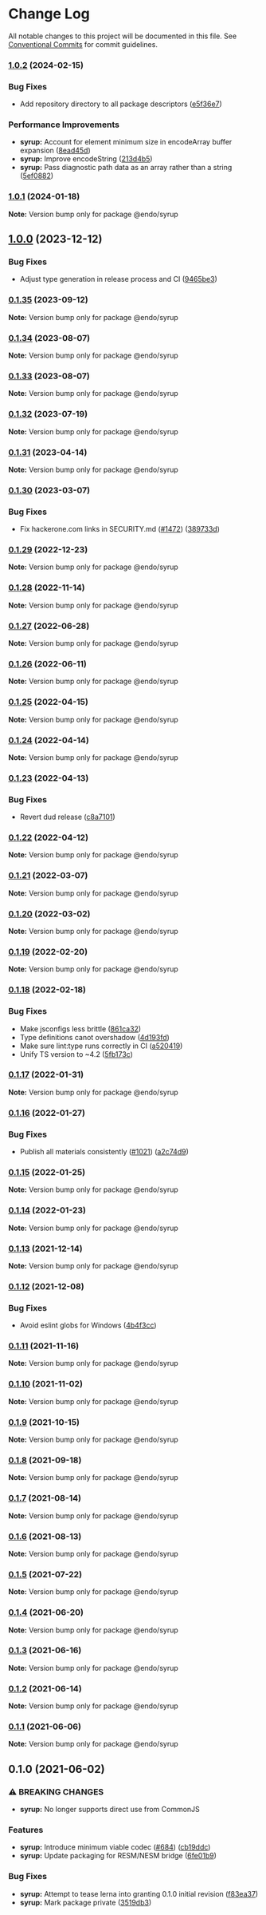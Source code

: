 # Change Log

All notable changes to this project will be documented in this file.
See [Conventional Commits](https://conventionalcommits.org) for commit guidelines.

### [1.0.2](https://github.com/endojs/endo/compare/@endo/syrup@1.0.1...@endo/syrup@1.0.2) (2024-02-15)


### Bug Fixes

* Add repository directory to all package descriptors ([e5f36e7](https://github.com/endojs/endo/commit/e5f36e7a321c13ee25e74eb74d2a5f3d7517119c))


### Performance Improvements

* **syrup:** Account for element minimum size in encodeArray buffer expansion ([8ead45d](https://github.com/endojs/endo/commit/8ead45d1809c8e4de116e467ecf6d15e11b14c46))
* **syrup:** Improve encodeString ([213d4b5](https://github.com/endojs/endo/commit/213d4b5d11f34a14e9116b54fc2dd1fcb9565ded))
* **syrup:** Pass diagnostic path data as an array rather than a string ([5ef0882](https://github.com/endojs/endo/commit/5ef0882ea8f5946d9bbc6f3bb2f975a87e6ae490))



### [1.0.1](https://github.com/endojs/endo/compare/@endo/syrup@1.0.0...@endo/syrup@1.0.1) (2024-01-18)

**Note:** Version bump only for package @endo/syrup





## [1.0.0](https://github.com/endojs/endo/compare/@endo/syrup@0.1.35...@endo/syrup@1.0.0) (2023-12-12)


### Bug Fixes

* Adjust type generation in release process and CI ([9465be3](https://github.com/endojs/endo/commit/9465be369e53167815ca444f6293a8e9eb48501d))



### [0.1.35](https://github.com/endojs/endo/compare/@endo/syrup@0.1.34...@endo/syrup@0.1.35) (2023-09-12)

**Note:** Version bump only for package @endo/syrup





### [0.1.34](https://github.com/endojs/endo/compare/@endo/syrup@0.1.32...@endo/syrup@0.1.34) (2023-08-07)

**Note:** Version bump only for package @endo/syrup





### [0.1.33](https://github.com/endojs/endo/compare/@endo/syrup@0.1.32...@endo/syrup@0.1.33) (2023-08-07)

**Note:** Version bump only for package @endo/syrup





### [0.1.32](https://github.com/endojs/endo/compare/@endo/syrup@0.1.31...@endo/syrup@0.1.32) (2023-07-19)

**Note:** Version bump only for package @endo/syrup





### [0.1.31](https://github.com/endojs/endo/compare/@endo/syrup@0.1.30...@endo/syrup@0.1.31) (2023-04-14)

**Note:** Version bump only for package @endo/syrup

### [0.1.30](https://github.com/endojs/endo/compare/@endo/syrup@0.1.29...@endo/syrup@0.1.30) (2023-03-07)

### Bug Fixes

- Fix hackerone.com links in SECURITY.md ([#1472](https://github.com/endojs/endo/issues/1472)) ([389733d](https://github.com/endojs/endo/commit/389733dbc7a74992f909c38d27ea7e8e68623959))

### [0.1.29](https://github.com/endojs/endo/compare/@endo/syrup@0.1.28...@endo/syrup@0.1.29) (2022-12-23)

**Note:** Version bump only for package @endo/syrup

### [0.1.28](https://github.com/endojs/endo/compare/@endo/syrup@0.1.27...@endo/syrup@0.1.28) (2022-11-14)

**Note:** Version bump only for package @endo/syrup

### [0.1.27](https://github.com/endojs/endo/compare/@endo/syrup@0.1.26...@endo/syrup@0.1.27) (2022-06-28)

**Note:** Version bump only for package @endo/syrup

### [0.1.26](https://github.com/endojs/endo/compare/@endo/syrup@0.1.25...@endo/syrup@0.1.26) (2022-06-11)

**Note:** Version bump only for package @endo/syrup

### [0.1.25](https://github.com/endojs/endo/compare/@endo/syrup@0.1.24...@endo/syrup@0.1.25) (2022-04-15)

**Note:** Version bump only for package @endo/syrup

### [0.1.24](https://github.com/endojs/endo/compare/@endo/syrup@0.1.23...@endo/syrup@0.1.24) (2022-04-14)

**Note:** Version bump only for package @endo/syrup

### [0.1.23](https://github.com/endojs/endo/compare/@endo/syrup@0.1.22...@endo/syrup@0.1.23) (2022-04-13)

### Bug Fixes

- Revert dud release ([c8a7101](https://github.com/endojs/endo/commit/c8a71017d8d7af10a97909c9da9c5c7e59aed939))

### [0.1.22](https://github.com/endojs/endo/compare/@endo/syrup@0.1.21...@endo/syrup@0.1.22) (2022-04-12)

**Note:** Version bump only for package @endo/syrup

### [0.1.21](https://github.com/endojs/endo/compare/@endo/syrup@0.1.20...@endo/syrup@0.1.21) (2022-03-07)

**Note:** Version bump only for package @endo/syrup

### [0.1.20](https://github.com/endojs/endo/compare/@endo/syrup@0.1.19...@endo/syrup@0.1.20) (2022-03-02)

**Note:** Version bump only for package @endo/syrup

### [0.1.19](https://github.com/endojs/endo/compare/@endo/syrup@0.1.18...@endo/syrup@0.1.19) (2022-02-20)

**Note:** Version bump only for package @endo/syrup

### [0.1.18](https://github.com/endojs/endo/compare/@endo/syrup@0.1.17...@endo/syrup@0.1.18) (2022-02-18)

### Bug Fixes

- Make jsconfigs less brittle ([861ca32](https://github.com/endojs/endo/commit/861ca32a72f0a48410fd93b1cbaaad9139590659))
- Type definitions canot overshadow ([4d193fd](https://github.com/endojs/endo/commit/4d193fd3387dadd6f55fd51ad872f10878ef46f9))
- Make sure lint:type runs correctly in CI ([a520419](https://github.com/endojs/endo/commit/a52041931e72cb7b7e3e21dde39c099cc9f262b0))
- Unify TS version to ~4.2 ([5fb173c](https://github.com/endojs/endo/commit/5fb173c05c9427dca5adfe66298c004780e8b86c))

### [0.1.17](https://github.com/endojs/endo/compare/@endo/syrup@0.1.16...@endo/syrup@0.1.17) (2022-01-31)

**Note:** Version bump only for package @endo/syrup

### [0.1.16](https://github.com/endojs/endo/compare/@endo/syrup@0.1.15...@endo/syrup@0.1.16) (2022-01-27)

### Bug Fixes

- Publish all materials consistently ([#1021](https://github.com/endojs/endo/issues/1021)) ([a2c74d9](https://github.com/endojs/endo/commit/a2c74d9de68a325761d62e1b2187a117ef884571))

### [0.1.15](https://github.com/endojs/endo/compare/@endo/syrup@0.1.14...@endo/syrup@0.1.15) (2022-01-25)

**Note:** Version bump only for package @endo/syrup

### [0.1.14](https://github.com/endojs/endo/compare/@endo/syrup@0.1.13...@endo/syrup@0.1.14) (2022-01-23)

**Note:** Version bump only for package @endo/syrup

### [0.1.13](https://github.com/endojs/endo/compare/@endo/syrup@0.1.12...@endo/syrup@0.1.13) (2021-12-14)

**Note:** Version bump only for package @endo/syrup

### [0.1.12](https://github.com/endojs/endo/compare/@endo/syrup@0.1.11...@endo/syrup@0.1.12) (2021-12-08)

### Bug Fixes

- Avoid eslint globs for Windows ([4b4f3cc](https://github.com/endojs/endo/commit/4b4f3ccaf3f5e8d53faefb4264db343dd603bf80))

### [0.1.11](https://github.com/endojs/endo/compare/@endo/syrup@0.1.10...@endo/syrup@0.1.11) (2021-11-16)

**Note:** Version bump only for package @endo/syrup

### [0.1.10](https://github.com/endojs/endo/compare/@endo/syrup@0.1.9...@endo/syrup@0.1.10) (2021-11-02)

**Note:** Version bump only for package @endo/syrup

### [0.1.9](https://github.com/endojs/endo/compare/@endo/syrup@0.1.8...@endo/syrup@0.1.9) (2021-10-15)

**Note:** Version bump only for package @endo/syrup

### [0.1.8](https://github.com/endojs/endo/compare/@endo/syrup@0.1.7...@endo/syrup@0.1.8) (2021-09-18)

**Note:** Version bump only for package @endo/syrup

### [0.1.7](https://github.com/endojs/endo/compare/@endo/syrup@0.1.6...@endo/syrup@0.1.7) (2021-08-14)

**Note:** Version bump only for package @endo/syrup

### [0.1.6](https://github.com/endojs/endo/compare/@endo/syrup@0.1.5...@endo/syrup@0.1.6) (2021-08-13)

**Note:** Version bump only for package @endo/syrup

### [0.1.5](https://github.com/endojs/endo/compare/@endo/syrup@0.1.4...@endo/syrup@0.1.5) (2021-07-22)

**Note:** Version bump only for package @endo/syrup

### [0.1.4](https://github.com/endojs/endo/compare/@endo/syrup@0.1.3...@endo/syrup@0.1.4) (2021-06-20)

**Note:** Version bump only for package @endo/syrup

### [0.1.3](https://github.com/endojs/endo/compare/@endo/syrup@0.1.2...@endo/syrup@0.1.3) (2021-06-16)

**Note:** Version bump only for package @endo/syrup

### [0.1.2](https://github.com/endojs/endo/compare/@endo/syrup@0.1.1...@endo/syrup@0.1.2) (2021-06-14)

**Note:** Version bump only for package @endo/syrup

### [0.1.1](https://github.com/endojs/endo/compare/@endo/syrup@0.1.0...@endo/syrup@0.1.1) (2021-06-06)

**Note:** Version bump only for package @endo/syrup

## 0.1.0 (2021-06-02)

### ⚠ BREAKING CHANGES

- **syrup:** No longer supports direct use from CommonJS

### Features

- **syrup:** Introduce minimum viable codec ([#684](https://github.com/endojs/endo/issues/684)) ([cb19ddc](https://github.com/endojs/endo/commit/cb19ddcaae9074742181250976fdf408dd18062b))
- **syrup:** Update packaging for RESM/NESM bridge ([6fe01b9](https://github.com/endojs/endo/commit/6fe01b9173be6e03c597bf011bc96480101af1e9))

### Bug Fixes

- **syrup:** Attempt to tease lerna into granting 0.1.0 initial revision ([f83ea37](https://github.com/endojs/endo/commit/f83ea37f9cb7685dbb10d2df39ee8b110c485fba))
- **syrup:** Mark package private ([3519db3](https://github.com/endojs/endo/commit/3519db3e9c761e3b4132cf11e6711292847ce5c4))
